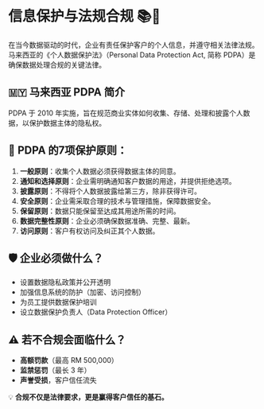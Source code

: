 # 信息保护与法规合规 📚🔐

在当今数据驱动的时代，企业有责任保护客户的个人信息，并遵守相关法律法规。马来西亚的《个人数据保护法》（Personal Data Protection Act, 简称 PDPA）是确保数据处理合规的关键法律。

## 🇲🇾 马来西亚 PDPA 简介

PDPA 于 2010 年实施，旨在规范商业实体如何收集、存储、处理和披露个人数据，以保护数据主体的隐私权。

## 📌 PDPA 的7项保护原则：

1. **一般原则**：收集个人数据必须获得数据主体的同意。
2. **通知和选择原则**：企业需明确通知客户数据的用途，并提供拒绝选项。
3. **披露原则**：不得将个人数据披露给第三方，除非获得许可。
4. **安全原则**：企业需采取合理的技术与管理措施，保障数据安全。
5. **保留原则**：数据只能保留至达成其用途所需的时间。
6. **数据完整性原则**：企业必须确保数据准确、完整、最新。
7. **访问原则**：客户有权访问及纠正其个人数据。

## 🛡️ 企业必须做什么？

- 设置数据隐私政策并公开透明
- 加强信息系统的防护（加密、访问控制）
- 为员工提供数据保护培训
- 设立数据保护负责人（Data Protection Officer）

## ⚠️ 若不合规会面临什么？

- **高额罚款**（最高 RM 500,000）
- **监禁惩罚**（最长 3 年）
- **声誉受损**，客户信任流失

💡 **合规不仅是法律要求，更是赢得客户信任的基石。**
